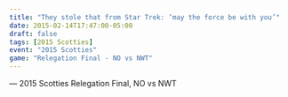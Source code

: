 ```yaml
---
title: "They stole that from Star Trek: ‘may the force be with you’"
date: 2015-02-14T17:47:00-05:00
draft: false
tags: [2015 Scotties]
event: "2015 Scotties"
game: "Relegation Final - NO vs NWT"
---
```

— 2015 Scotties Relegation Final, NO vs NWT
<!--more--> 